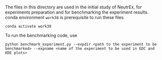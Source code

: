 The files in this directory are used in the initial study of NeutrEx, for experiments preparation and for benchmarking the experiment results. conda environment `work38` is prerequisite to run these files

`conda activate work38`

To run the benchmarking code, use

`python benchmark_experiment.py --expdir <path to the experiment to be benchmarked> --expname <name of the experiment to be used in EDC and KDE plots>`